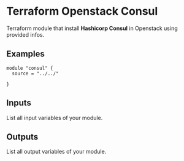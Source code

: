 # Terraform Openstack Consul

Terraform module that install __Hashicorp Consul__ in Openstack using provided infos.


## Examples

```
module "consul" {
  source = "../../"

}
```

## Inputs

List all input variables of your module.

## Outputs

List all output variables of your module.